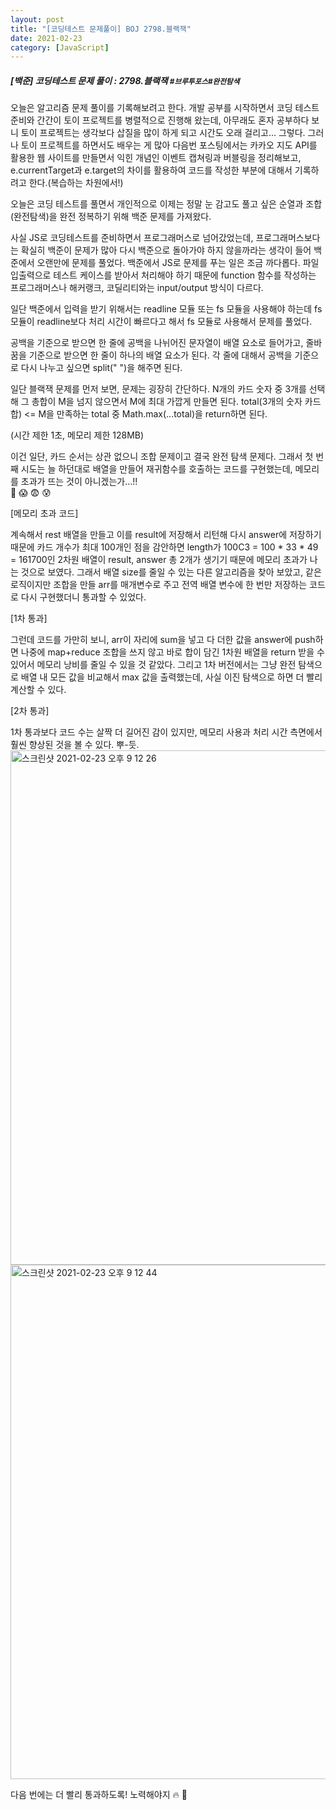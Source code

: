 ```yaml
---
layout: post
title: "[코딩테스트 문제풀이] BOJ 2798.블랙잭"
date: 2021-02-23
category: [JavaScript]
---
```


<h5>[백준] 코딩테스트 문제 풀이 : 2798.블랙잭 <small>#브루투포스#완전탐색</small></h5>

오늘은 알고리즘 문제 풀이를 기록해보려고 한다. 개발 공부를 시작하면서 코딩 테스트 준비와 간간이 토이 프로젝트를 병렬적으로 진행해 왔는데, 아무래도 혼자 공부하다 보니 
토이 프로젝트는 생각보다 삽질을 많이 하게 되고 시간도 오래 걸리고... 그렇다. 그러나 토이 프로젝트를 하면서도 배우는 게 많아 다음번 포스팅에서는 카카오 지도 API를 활용한 웹 사이트를
만들면서 익힌 개념인 이벤트 캡쳐링과 버블링을 정리해보고, e.currentTarget과 e.target의 차이를 활용하여 코드를 작성한 부분에 대해서 기록하려고 한다.(복습하는 차원에서!)


오늘은 코딩 테스트를 풀면서 개인적으로 이제는 정말 눈 감고도 풀고 싶은 순열과 조합(완전탐색)을 완전 정복하기 위해 백준 문제를 가져왔다.

사실 JS로 코딩테스트를 준비하면서 프로그래머스로 넘어갔었는데, 프로그래머스보다는 확실히 백준이 문제가 많아 다시 백준으로 돌아가야 하지 않을까라는 생각이 들어 백준에서 오랜만에 문제를 풀었다.
백준에서 JS로 문제를 푸는 일은 조금 까다롭다. 파일 입출력으로 테스트 케이스를 받아서 처리해야 하기 때문에 function 함수를 작성하는 프로그래머스나 해커랭크, 코딜리티와는 input/output 방식이 다르다.

일단 백준에서 입력을 받기 위해서는 readline 모듈 또는 fs 모듈을 사용해야 하는데 fs 모듈이 readline보다 처리 시간이 빠르다고 해서 fs 모듈로 사용해서 문제를 풀었다.

<script src="https://gist.github.com/SUPINKIM/fd0358bd7599abb617266ce433361418.js"></script>

공백을 기준으로 받으면 한 줄에 공백을 나뉘어진 문자열이 배열 요소로 들어가고, 줄바꿈을 기준으로 받으면 한 줄이 하나의 배열 요소가 된다. 각 줄에 대해서 공백을 기준으로 다시 나누고 싶으면 split(" ")을 해주면 된다.

일단 블랙잭 문제를 먼저 보면, 문제는 굉장히 간단하다. N개의 카드 숫자 중 3개를 선택해 그 총합이 M을 넘지 않으면서 M에 최대 가깝게 만들면 된다.
total(3개의 숫자 카드 합) <= M을 만족하는 total 중 Math.max(...total)을 return하면 된다.

(시간 제한 1초, 메모리 제한 128MB)

이건 일단, 카드 순서는 상관 없으니 조합 문제이고 결국 완전 탐색 문제다. 그래서 첫 번째 시도는 늘 하던대로 배열을 만들어 재귀함수를 호출하는 코드를 구현했는데, 메모리를 초과가 뜨는 것이 아니겠는가...!!<br>
🥲 😱 😨 😰

[메모리 초과 코드]
<script src="https://gist.github.com/SUPINKIM/72b0d8a26674358fe26e4e5ac1388351.js"></script>

계속해서 rest 배열을 만들고 이를 result에 저장해서 리턴해 다시 answer에 저장하기 때문에 카드 개수가 최대 100개인 점을 감안하면 length가 100C3 = 100 * 33 * 49 = 161700인 2차원 배열이 
result, answer 총 2개가 생기기 때문에 메모리 초과가 나는 것으로 보였다. 그래서 배열 size를 줄일 수 있는 다른 알고리즘을 찾아 보았고, 같은 로직이지만 조합을 만들 arr를 매개변수로 주고 전역 배열 변수에
한 번만 저장하는 코드로 다시 구현했더니 통과할 수 있었다.

[1차 통과]
<script src="https://gist.github.com/SUPINKIM/bf2f31ad26844270cdd5f7b1b3b4dcdd.js"></script>

그런데 코드를 가만히 보니, arr이 자리에 sum을 넣고 다 더한 값을 answer에 push하면 나중에 map+reduce 조합을 쓰지 않고 바로 합이 담긴 1차원 배열을 return 받을 수 있어서 메모리 낭비를 줄일 수 있을 것 같았다. 
그리고 1차 버전에서는 그냥 완전 탐색으로 배열 내 모든 값을 비교해서 max 값을 출력했는데, 사실 이진 탐색으로 하면 더 빨리 계산할 수 있다. 

[2차 통과]
<script src="https://gist.github.com/SUPINKIM/823739c219c4be530776c28f319b7d98.js"></script>

1차 통과보다 코드 수는 살짝 더 길어진 감이 있지만, 메모리 사용과 처리 시간 측면에서 훨씬 향상된 것을 볼 수 있다. 뿌-듯.
<img width="823" alt="스크린샷 2021-02-23 오후 9 12 26" src="https://user-images.githubusercontent.com/49034615/108842014-f7e35f00-761b-11eb-8ac9-dbc87db4e757.png">
<img width="823" alt="스크린샷 2021-02-23 오후 9 12 44" src="https://user-images.githubusercontent.com/49034615/108842017-f9ad2280-761b-11eb-8d01-352f6c22424d.png">

다음 번에는 더 빨리 통과하도록! 노력해야지 🔥 👊
